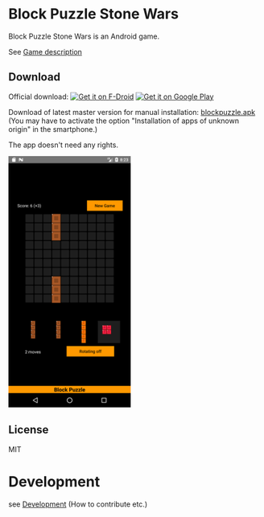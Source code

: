 # Block Puzzle Stone Wars
Block Puzzle Stone Wars is an Android game.

See [Game description](https://github.com/SoltauFintel/blockpuzzle/blob/master/fastlane/metadata/android/en-US/full_description.txt)

## Download
Official download: [<img src="https://fdroid.gitlab.io/artwork/badge/get-it-on.png"
     alt="Get it on F-Droid"
     height="80">](https://www.f-droid.org/packages/de.mwvb.blockpuzzle/) <a href='https://play.google.com/store/apps/details?id=de.mwvb.blockpuzzle&pcampaignid=pcampaignidMKT-Other-global-all-co-prtnr-py-PartBadge-Mar2515-1'><img alt='Get it on Google Play' src='https://play.google.com/intl/en_us/badges/static/images/badges/en_badge_web_generic.png' height='80'/></a>

Download of latest master version for manual installation:
[blockpuzzle.apk](http://mwvb.de/store/blockpuzzle.apk) (You may have to activate the option
"Installation of apps of unknown origin" in the smartphone.)

The app doesn't need any rights.

<img src="https://raw.githubusercontent.com/SoltauFintel/blockpuzzle/master/fastlane/metadata/android/en-US/images/phoneScreenshots/1.png" height="500">

## License
MIT

# Development
see [Development](https://github.com/SoltauFintel/blockpuzzle/blob/master/CONTRIBUTING.md) (How to contribute etc.)

